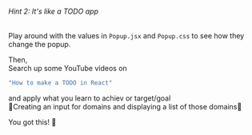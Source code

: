 ###### Hint 2: It's like a TODO app
Play around with the values in `Popup.jsx` and `Popup.css` to see how they change the popup.

Then,  
Search up some YouTube videos on 
```javascript
"How to make a TODO in React"
```

and apply what you learn to achiev or target/goal    
🎯Creating an input for domains and displaying a list of those domains🎯

You got this! 💪
